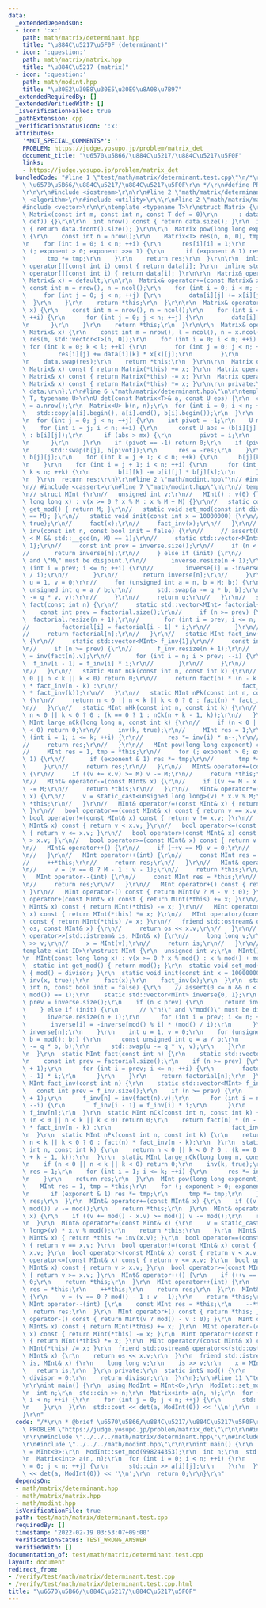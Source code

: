 ```yaml
---
data:
  _extendedDependsOn:
  - icon: ':x:'
    path: math/matrix/determinant.hpp
    title: "\u884C\u5217\u5F0F (determinant)"
  - icon: ':question:'
    path: math/matrix/matrix.hpp
    title: "\u884C\u5217 (matrix)"
  - icon: ':question:'
    path: math/modint.hpp
    title: "\u30E2\u30B8\u30E5\u30E9\u8A08\u7B97"
  _extendedRequiredBy: []
  _extendedVerifiedWith: []
  _isVerificationFailed: true
  _pathExtension: cpp
  _verificationStatusIcon: ':x:'
  attributes:
    '*NOT_SPECIAL_COMMENTS*': ''
    PROBLEM: https://judge.yosupo.jp/problem/matrix_det
    document_title: "\u6570\u5B66/\u884C\u5217/\u884C\u5217\u5F0F"
    links:
    - https://judge.yosupo.jp/problem/matrix_det
  bundledCode: "#line 1 \"test/math/matrix/determinant.test.cpp\"\n/*\r\n * @brief\
    \ \u6570\u5B66/\u884C\u5217/\u884C\u5217\u5F0F\r\n */\r\n#define PROBLEM \"https://judge.yosupo.jp/problem/matrix_det\"\
    \r\n\r\n#include <iostream>\r\n\r\n#line 2 \"math/matrix/determinant.hpp\"\n#include\
    \ <algorithm>\r\n#include <utility>\r\n\r\n#line 2 \"math/matrix/matrix.hpp\"\n\
    #include <vector>\r\n\r\ntemplate <typename T>\r\nstruct Matrix {\r\n  explicit\
    \ Matrix(const int m, const int n, const T def = 0)\r\n      : data(m, std::vector<T>(n,\
    \ def)) {}\r\n\r\n  int nrow() const { return data.size(); }\r\n  int ncol() const\
    \ { return data.front().size(); }\r\n\r\n  Matrix pow(long long exponent) const\
    \ {\r\n    const int n = nrow();\r\n    Matrix<T> res(n, n, 0), tmp = *this;\r\
    \n    for (int i = 0; i < n; ++i) {\r\n      res[i][i] = 1;\r\n    }\r\n    for\
    \ (; exponent > 0; exponent >>= 1) {\r\n      if (exponent & 1) res *= tmp;\r\n\
    \      tmp *= tmp;\r\n    }\r\n    return res;\r\n  }\r\n\r\n  inline const std::vector<T>&\
    \ operator[](const int i) const { return data[i]; }\r\n  inline std::vector<T>&\
    \ operator[](const int i) { return data[i]; }\r\n\r\n  Matrix& operator=(const\
    \ Matrix& x) = default;\r\n\r\n  Matrix& operator+=(const Matrix& x) {\r\n   \
    \ const int m = nrow(), n = ncol();\r\n    for (int i = 0; i < m; ++i) {\r\n \
    \     for (int j = 0; j < n; ++j) {\r\n        data[i][j] += x[i][j];\r\n    \
    \  }\r\n    }\r\n    return *this;\r\n  }\r\n\r\n  Matrix& operator-=(const Matrix&\
    \ x) {\r\n    const int m = nrow(), n = ncol();\r\n    for (int i = 0; i < m;\
    \ ++i) {\r\n      for (int j = 0; j < n; ++j) {\r\n        data[i][j] -= x[i][j];\r\
    \n      }\r\n    }\r\n    return *this;\r\n  }\r\n\r\n  Matrix& operator*=(const\
    \ Matrix& x) {\r\n    const int m = nrow(), l = ncol(), n = x.ncol();\r\n    std::vector<std::vector<T>>\
    \ res(m, std::vector<T>(n, 0));\r\n    for (int i = 0; i < m; ++i) {\r\n     \
    \ for (int k = 0; k < l; ++k) {\r\n        for (int j = 0; j < n; ++j) {\r\n \
    \         res[i][j] += data[i][k] * x[k][j];\r\n        }\r\n      }\r\n    }\r\
    \n    data.swap(res);\r\n    return *this;\r\n  }\r\n\r\n  Matrix operator+(const\
    \ Matrix& x) const { return Matrix(*this) += x; }\r\n  Matrix operator-(const\
    \ Matrix& x) const { return Matrix(*this) -= x; }\r\n  Matrix operator*(const\
    \ Matrix& x) const { return Matrix(*this) *= x; }\r\n\r\n private:\r\n  std::vector<std::vector<T>>\
    \ data;\r\n};\r\n#line 6 \"math/matrix/determinant.hpp\"\n\r\ntemplate <typename\
    \ T, typename U>\r\nU det(const Matrix<T>& a, const U eps) {\r\n  const int n\
    \ = a.nrow();\r\n  Matrix<U> b(n, n);\r\n  for (int i = 0; i < n; ++i) {\r\n \
    \   std::copy(a[i].begin(), a[i].end(), b[i].begin());\r\n  }\r\n  U res = 1;\r\
    \n  for (int j = 0; j < n; ++j) {\r\n    int pivot = -1;\r\n    U mx = eps;\r\n\
    \    for (int i = j; i < n; ++i) {\r\n      const U abs = (b[i][j] < 0 ? -b[i][j]\
    \ : b[i][j]);\r\n      if (abs > mx) {\r\n        pivot = i;\r\n        mx = abs;\r\
    \n      }\r\n    }\r\n    if (pivot == -1) return 0;\r\n    if (pivot != j) {\r\
    \n      std::swap(b[j], b[pivot]);\r\n      res = -res;\r\n    }\r\n    res *=\
    \ b[j][j];\r\n    for (int k = j + 1; k < n; ++k) {\r\n      b[j][k] /= b[j][j];\r\
    \n    }\r\n    for (int i = j + 1; i < n; ++i) {\r\n      for (int k = j + 1;\
    \ k < n; ++k) {\r\n        b[i][k] -= b[i][j] * b[j][k];\r\n      }\r\n    }\r\
    \n  }\r\n  return res;\r\n}\r\n#line 2 \"math/modint.hpp\"\n// #include <algorithm>\r\
    \n// #include <cassert>\r\n#line 7 \"math/modint.hpp\"\n\r\n// template <int M>\r\
    \n// struct MInt {\r\n//   unsigned int v;\r\n//   MInt() : v(0) {}\r\n//   MInt(const\
    \ long long x) : v(x >= 0 ? x % M : x % M + M) {}\r\n//   static constexpr int\
    \ get_mod() { return M; }\r\n//   static void set_mod(const int divisor) { assert(divisor\
    \ == M); }\r\n//   static void init(const int x = 10000000) {\r\n//     inv(x,\
    \ true);\r\n//     fact(x);\r\n//     fact_inv(x);\r\n//   }\r\n//   static MInt\
    \ inv(const int n, const bool init = false) {\r\n//     // assert(0 <= n && n\
    \ < M && std::__gcd(n, M) == 1);\r\n//     static std::vector<MInt> inverse{0,\
    \ 1};\r\n//     const int prev = inverse.size();\r\n//     if (n < prev) {\r\n\
    //       return inverse[n];\r\n//     } else if (init) {\r\n//       // \"n!\"\
    \ and \"M\" must be disjoint.\r\n//       inverse.resize(n + 1);\r\n//       for\
    \ (int i = prev; i <= n; ++i) {\r\n//         inverse[i] = -inverse[M % i] * (M\
    \ / i);\r\n//       }\r\n//       return inverse[n];\r\n//     }\r\n//     int\
    \ u = 1, v = 0;\r\n//     for (unsigned int a = n, b = M; b;) {\r\n//       const\
    \ unsigned int q = a / b;\r\n//       std::swap(a -= q * b, b);\r\n//       std::swap(u\
    \ -= q * v, v);\r\n//     }\r\n//     return u;\r\n//   }\r\n//   static MInt\
    \ fact(const int n) {\r\n//     static std::vector<MInt> factorial{1};\r\n// \
    \    const int prev = factorial.size();\r\n//     if (n >= prev) {\r\n//     \
    \  factorial.resize(n + 1);\r\n//       for (int i = prev; i <= n; ++i) {\r\n\
    //         factorial[i] = factorial[i - 1] * i;\r\n//       }\r\n//     }\r\n\
    //     return factorial[n];\r\n//   }\r\n//   static MInt fact_inv(const int n)\
    \ {\r\n//     static std::vector<MInt> f_inv{1};\r\n//     const int prev = f_inv.size();\r\
    \n//     if (n >= prev) {\r\n//       f_inv.resize(n + 1);\r\n//       f_inv[n]\
    \ = inv(fact(n).v);\r\n//       for (int i = n; i > prev; --i) {\r\n//       \
    \  f_inv[i - 1] = f_inv[i] * i;\r\n//       }\r\n//     }\r\n//     return f_inv[n];\r\
    \n//   }\r\n//   static MInt nCk(const int n, const int k) {\r\n//     if (n <\
    \ 0 || n < k || k < 0) return 0;\r\n//     return fact(n) * (n - k < k ? fact_inv(k)\
    \ * fact_inv(n - k) :\r\n//                                   fact_inv(n - k)\
    \ * fact_inv(k));\r\n//   }\r\n//   static MInt nPk(const int n, const int k)\
    \ {\r\n//     return n < 0 || n < k || k < 0 ? 0 : fact(n) * fact_inv(n - k);\r\
    \n//   }\r\n//   static MInt nHk(const int n, const int k) {\r\n//     return\
    \ n < 0 || k < 0 ? 0 : (k == 0 ? 1 : nCk(n + k - 1, k));\r\n//   }\r\n//   static\
    \ MInt large_nCk(long long n, const int k) {\r\n//     if (n < 0 || n < k || k\
    \ < 0) return 0;\r\n//     inv(k, true);\r\n//     MInt res = 1;\r\n//     for\
    \ (int i = 1; i <= k; ++i) {\r\n//       res *= inv(i) * n--;\r\n//     }\r\n\
    //     return res;\r\n//   }\r\n//   MInt pow(long long exponent) const {\r\n\
    //     MInt res = 1, tmp = *this;\r\n//     for (; exponent > 0; exponent >>=\
    \ 1) {\r\n//       if (exponent & 1) res *= tmp;\r\n//       tmp *= tmp;\r\n//\
    \     }\r\n//     return res;\r\n//   }\r\n//   MInt& operator+=(const MInt& x)\
    \ {\r\n//     if ((v += x.v) >= M) v -= M;\r\n//     return *this;\r\n//   }\r\
    \n//   MInt& operator-=(const MInt& x) {\r\n//     if ((v += M - x.v) >= M) v\
    \ -= M;\r\n//     return *this;\r\n//   }\r\n//   MInt& operator*=(const MInt&\
    \ x) {\r\n//     v = static_cast<unsigned long long>(v) * x.v % M;\r\n//     return\
    \ *this;\r\n//   }\r\n//   MInt& operator/=(const MInt& x) { return *this *= inv(x.v);\
    \ }\r\n//   bool operator==(const MInt& x) const { return v == x.v; }\r\n//  \
    \ bool operator!=(const MInt& x) const { return v != x.v; }\r\n//   bool operator<(const\
    \ MInt& x) const { return v < x.v; }\r\n//   bool operator<=(const MInt& x) const\
    \ { return v <= x.v; }\r\n//   bool operator>(const MInt& x) const { return v\
    \ > x.v; }\r\n//   bool operator>=(const MInt& x) const { return v >= x.v; }\r\
    \n//   MInt& operator++() {\r\n//     if (++v == M) v = 0;\r\n//     return *this;\r\
    \n//   }\r\n//   MInt operator++(int) {\r\n//     const MInt res = *this;\r\n\
    //     ++*this;\r\n//     return res;\r\n//   }\r\n//   MInt& operator--() {\r\
    \n//     v = (v == 0 ? M - 1 : v - 1);\r\n//     return *this;\r\n//   }\r\n//\
    \   MInt operator--(int) {\r\n//     const MInt res = *this;\r\n//     --*this;\r\
    \n//     return res;\r\n//   }\r\n//   MInt operator+() const { return *this;\
    \ }\r\n//   MInt operator-() const { return MInt(v ? M - v : 0); }\r\n//   MInt\
    \ operator+(const MInt& x) const { return MInt(*this) += x; }\r\n//   MInt operator-(const\
    \ MInt& x) const { return MInt(*this) -= x; }\r\n//   MInt operator*(const MInt&\
    \ x) const { return MInt(*this) *= x; }\r\n//   MInt operator/(const MInt& x)\
    \ const { return MInt(*this) /= x; }\r\n//   friend std::ostream& operator<<(std::ostream&\
    \ os, const MInt& x) {\r\n//     return os << x.v;\r\n//   }\r\n//   friend std::istream&\
    \ operator>>(std::istream& is, MInt& x) {\r\n//     long long v;\r\n//     is\
    \ >> v;\r\n//     x = MInt(v);\r\n//     return is;\r\n//   }\r\n// };\r\n\r\n\
    template <int ID>\r\nstruct MInt {\r\n  unsigned int v;\r\n  MInt() : v(0) {}\r\
    \n  MInt(const long long x) : v(x >= 0 ? x % mod() : x % mod() + mod()) {}\r\n\
    \  static int get_mod() { return mod(); }\r\n  static void set_mod(const int divisor)\
    \ { mod() = divisor; }\r\n  static void init(const int x = 10000000) {\r\n   \
    \ inv(x, true);\r\n    fact(x);\r\n    fact_inv(x);\r\n  }\r\n  static MInt inv(const\
    \ int n, const bool init = false) {\r\n    // assert(0 <= n && n < mod() && std::__gcd(x,\
    \ mod()) == 1);\r\n    static std::vector<MInt> inverse{0, 1};\r\n    const int\
    \ prev = inverse.size();\r\n    if (n < prev) {\r\n      return inverse[n];\r\n\
    \    } else if (init) {\r\n      // \"n!\" and \"mod()\" must be disjoint.\r\n\
    \      inverse.resize(n + 1);\r\n      for (int i = prev; i <= n; ++i) {\r\n \
    \       inverse[i] = -inverse[mod() % i] * (mod() / i);\r\n      }\r\n      return\
    \ inverse[n];\r\n    }\r\n    int u = 1, v = 0;\r\n    for (unsigned int a = n,\
    \ b = mod(); b;) {\r\n      const unsigned int q = a / b;\r\n      std::swap(a\
    \ -= q * b, b);\r\n      std::swap(u -= q * v, v);\r\n    }\r\n    return u;\r\
    \n  }\r\n  static MInt fact(const int n) {\r\n    static std::vector<MInt> factorial{1};\r\
    \n    const int prev = factorial.size();\r\n    if (n >= prev) {\r\n      factorial.resize(n\
    \ + 1);\r\n      for (int i = prev; i <= n; ++i) {\r\n        factorial[i] = factorial[i\
    \ - 1] * i;\r\n      }\r\n    }\r\n    return factorial[n];\r\n  }\r\n  static\
    \ MInt fact_inv(const int n) {\r\n    static std::vector<MInt> f_inv{1};\r\n \
    \   const int prev = f_inv.size();\r\n    if (n >= prev) {\r\n      f_inv.resize(n\
    \ + 1);\r\n      f_inv[n] = inv(fact(n).v);\r\n      for (int i = n; i > prev;\
    \ --i) {\r\n        f_inv[i - 1] = f_inv[i] * i;\r\n      }\r\n    }\r\n    return\
    \ f_inv[n];\r\n  }\r\n  static MInt nCk(const int n, const int k) {\r\n    if\
    \ (n < 0 || n < k || k < 0) return 0;\r\n    return fact(n) * (n - k < k ? fact_inv(k)\
    \ * fact_inv(n - k) :\r\n                                  fact_inv(n - k) * fact_inv(k));\r\
    \n  }\r\n  static MInt nPk(const int n, const int k) {\r\n    return n < 0 ||\
    \ n < k || k < 0 ? 0 : fact(n) * fact_inv(n - k);\r\n  }\r\n  static MInt nHk(const\
    \ int n, const int k) {\r\n    return n < 0 || k < 0 ? 0 : (k == 0 ? 1 : nCk(n\
    \ + k - 1, k));\r\n  }\r\n  static MInt large_nCk(long long n, const int k) {\r\
    \n    if (n < 0 || n < k || k < 0) return 0;\r\n    inv(k, true);\r\n    MInt\
    \ res = 1;\r\n    for (int i = 1; i <= k; ++i) {\r\n      res *= inv(i) * n--;\r\
    \n    }\r\n    return res;\r\n  }\r\n  MInt pow(long long exponent) const {\r\n\
    \    MInt res = 1, tmp = *this;\r\n    for (; exponent > 0; exponent >>= 1) {\r\
    \n      if (exponent & 1) res *= tmp;\r\n      tmp *= tmp;\r\n    }\r\n    return\
    \ res;\r\n  }\r\n  MInt& operator+=(const MInt& x) {\r\n    if ((v += x.v) >=\
    \ mod()) v -= mod();\r\n    return *this;\r\n  }\r\n  MInt& operator-=(const MInt&\
    \ x) {\r\n    if ((v += mod() - x.v) >= mod()) v -= mod();\r\n    return *this;\r\
    \n  }\r\n  MInt& operator*=(const MInt& x) {\r\n    v = static_cast<unsigned long\
    \ long>(v) * x.v % mod();\r\n    return *this;\r\n    }\r\n  MInt& operator/=(const\
    \ MInt& x) { return *this *= inv(x.v); }\r\n  bool operator==(const MInt& x) const\
    \ { return v == x.v; }\r\n  bool operator!=(const MInt& x) const { return v !=\
    \ x.v; }\r\n  bool operator<(const MInt& x) const { return v < x.v; }\r\n  bool\
    \ operator<=(const MInt& x) const { return v <= x.v; }\r\n  bool operator>(const\
    \ MInt& x) const { return v > x.v; }\r\n  bool operator>=(const MInt& x) const\
    \ { return v >= x.v; }\r\n  MInt& operator++() {\r\n    if (++v == mod()) v =\
    \ 0;\r\n    return *this;\r\n  }\r\n  MInt operator++(int) {\r\n    const MInt\
    \ res = *this;\r\n    ++*this;\r\n    return res;\r\n  }\r\n  MInt& operator--()\
    \ {\r\n    v = (v == 0 ? mod() - 1 : v - 1);\r\n    return *this;\r\n  }\r\n \
    \ MInt operator--(int) {\r\n    const MInt res = *this;\r\n    --*this;\r\n  \
    \  return res;\r\n  }\r\n  MInt operator+() const { return *this; }\r\n  MInt\
    \ operator-() const { return MInt(v ? mod() - v : 0); }\r\n  MInt operator+(const\
    \ MInt& x) const { return MInt(*this) += x; }\r\n  MInt operator-(const MInt&\
    \ x) const { return MInt(*this) -= x; }\r\n  MInt operator*(const MInt& x) const\
    \ { return MInt(*this) *= x; }\r\n  MInt operator/(const MInt& x) const { return\
    \ MInt(*this) /= x; }\r\n  friend std::ostream& operator<<(std::ostream& os, const\
    \ MInt& x) {\r\n    return os << x.v;\r\n  }\r\n  friend std::istream& operator>>(std::istream&\
    \ is, MInt& x) {\r\n    long long v;\r\n    is >> v;\r\n    x = MInt(v);\r\n \
    \   return is;\r\n  }\r\n private:\r\n  static int& mod() {\r\n    static int\
    \ divisor = 0;\r\n    return divisor;\r\n  }\r\n};\r\n#line 11 \"test/math/matrix/determinant.test.cpp\"\
    \n\r\nint main() {\r\n  using ModInt = MInt<0>;\r\n  ModInt::set_mod(998244353);\r\
    \n  int n;\r\n  std::cin >> n;\r\n  Matrix<int> a(n, n);\r\n  for (int i = 0;\
    \ i < n; ++i) {\r\n    for (int j = 0; j < n; ++j) {\r\n      std::cin >> a[i][j];\r\
    \n    }\r\n  }\r\n  std::cout << det(a, ModInt(0)) << '\\n';\r\n  return 0;\r\n\
    }\r\n"
  code: "/*\r\n * @brief \u6570\u5B66/\u884C\u5217/\u884C\u5217\u5F0F\r\n */\r\n#define\
    \ PROBLEM \"https://judge.yosupo.jp/problem/matrix_det\"\r\n\r\n#include <iostream>\r\
    \n\r\n#include \"../../../math/matrix/determinant.hpp\"\r\n#include \"../../../math/matrix/matrix.hpp\"\
    \r\n#include \"../../../math/modint.hpp\"\r\n\r\nint main() {\r\n  using ModInt\
    \ = MInt<0>;\r\n  ModInt::set_mod(998244353);\r\n  int n;\r\n  std::cin >> n;\r\
    \n  Matrix<int> a(n, n);\r\n  for (int i = 0; i < n; ++i) {\r\n    for (int j\
    \ = 0; j < n; ++j) {\r\n      std::cin >> a[i][j];\r\n    }\r\n  }\r\n  std::cout\
    \ << det(a, ModInt(0)) << '\\n';\r\n  return 0;\r\n}\r\n"
  dependsOn:
  - math/matrix/determinant.hpp
  - math/matrix/matrix.hpp
  - math/modint.hpp
  isVerificationFile: true
  path: test/math/matrix/determinant.test.cpp
  requiredBy: []
  timestamp: '2022-02-19 03:53:07+09:00'
  verificationStatus: TEST_WRONG_ANSWER
  verifiedWith: []
documentation_of: test/math/matrix/determinant.test.cpp
layout: document
redirect_from:
- /verify/test/math/matrix/determinant.test.cpp
- /verify/test/math/matrix/determinant.test.cpp.html
title: "\u6570\u5B66/\u884C\u5217/\u884C\u5217\u5F0F"
---
```

